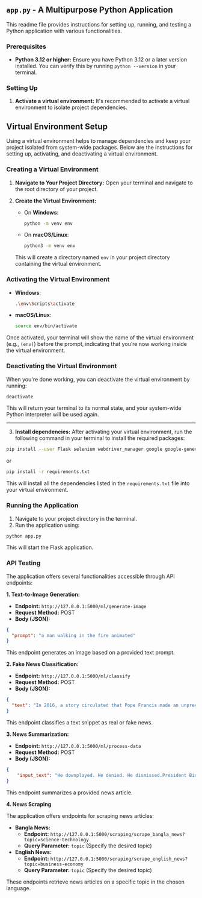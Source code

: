 ##  `app.py` - A Multipurpose Python Application

This readme file provides instructions for setting up, running, and testing a Python application with various functionalities.

### Prerequisites

* **Python 3.12 or higher:** Ensure you have Python 3.12 or a later version installed. You can verify this by running `python --version` in your terminal.

### Setting Up

1. **Activate a virtual environment:** It's recommended to activate a virtual environment to isolate project dependencies. 


## Virtual Environment Setup

Using a virtual environment helps to manage dependencies and keep your project isolated from system-wide packages. Below are the instructions for setting up, activating, and deactivating a virtual environment.

### Creating a Virtual Environment

1. **Navigate to Your Project Directory:**
   Open your terminal and navigate to the root directory of your project.

2. **Create the Virtual Environment:**

   - On **Windows**:
     ```bash
     python -m venv env
     ```
   - On **macOS/Linux**:
     ```bash
     python3 -m venv env
     ```

   This will create a directory named `env` in your project directory containing the virtual environment.

### Activating the Virtual Environment

- **Windows**:
  ```bash
  .\env\Scripts\activate
  ```
- **macOS/Linux**:
  ```bash
  source env/bin/activate
  ```

Once activated, your terminal will show the name of the virtual environment (e.g., `(env)`) before the prompt, indicating that you’re now working inside the virtual environment.



### Deactivating the Virtual Environment

When you're done working, you can deactivate the virtual environment by running:

```bash
deactivate
```

This will return your terminal to its normal state, and your system-wide Python interpreter will be used again.

--- 

3. **Install dependencies:** After activating your virtual environment, run the following command in your terminal to install the required packages:

```bash
pip install --user Flask selenium webdriver_manager google google-generative Pillow transformers tensorflow
```
or 

```bash
pip install -r requirements.txt
```

This will install all the dependencies listed in the `requirements.txt` file into your virtual environment.

### Running the Application

1. Navigate to your project directory in the terminal.
2. Run the application using:

```bash
python app.py
```

This will start the Flask application.

### API Testing

The application offers several functionalities accessible through API endpoints:

**1. Text-to-Image Generation:**

* **Endpoint:** `http://127.0.0.1:5000/ml/generate-image`
* **Request Method:** POST
* **Body (JSON):**

```json
{
  "prompt": "a man walking in the fire animated"
}
```

This endpoint generates an image based on a provided text prompt.

**2. Fake News Classification:**

* **Endpoint:** `http://127.0.0.1:5000/ml/classify`
* **Request Method:** POST
* **Body (JSON):**

```json
{
  "text": "In 2016, a story circulated that Pope Francis made an unprecedented and shocking endorsement of Donald Trump for president"
}
```

This endpoint classifies a text snippet as real or fake news.

**3. News Summarization:**

* **Endpoint:** `http://127.0.0.1:5000/ml/process-data`
* **Request Method:** POST
* **Body (JSON):**

```json
{
    "input_text": "He downplayed. He denied. He dismissed.President Biden’s first television interview since his poor debate performance last week was billed as a prime-time opportunity to reassure the American people that he still has what it takes to run for, win and hold the nation’s highest office.But Mr. Biden, with more than a hint of hoarseness in his voice, spent much of the 22 minutes resisting a range of questions that George Stephanopoulos of ABC News had posed — about his competence, about taking a cognitive test, about his standing in the polls.The president on Friday did not struggle to complete his thoughts the way he did at the debate. But at the same time he was not the smooth-talking senator of his youth, or even the same elder statesman whom the party entrusted four years ago to defeat former President Donald J. Trump.Instead, it was a high-stakes interview with an 81-year-old president whose own party is increasingly doubting him yet who sounded little like a man with any doubts about himself."
}
```

This endpoint summarizes a provided news article.

**4. News Scraping**

The application offers endpoints for scraping news articles:

* **Bangla News:**
    * **Endpoint:** `http://127.0.0.1:5000/scraping/scrape_bangla_news?topic=science-technology`
    * **Query Parameter:** `topic` (Specify the desired topic)
* **English News:**
    * **Endpoint:** `http://127.0.0.1:5000/scraping/scrape_english_news?topic=business-economy`
    * **Query Parameter:** `topic` (Specify the desired topic)

These endpoints retrieve news articles on a specific topic in the chosen language.
